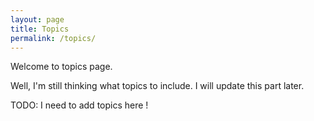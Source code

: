 ```yaml
---
layout: page
title: Topics
permalink: /topics/
---
```

Welcome to topics page. 

Well, I'm still thinking what topics to include. I will update this part later. 

TODO: I need to add topics here !
